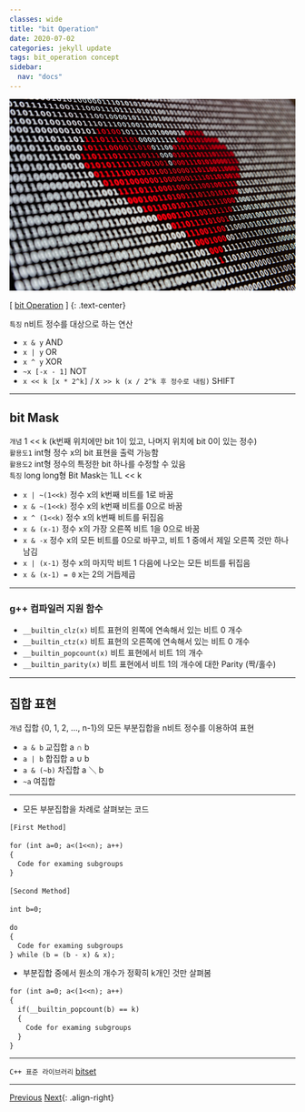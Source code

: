```yaml
---
classes: wide
title: "bit Operation"
date: 2020-07-02
categories: jekyll update
tags: bit_operation concept
sidebar:
  nav: "docs"
---
```


![Image of bit Operation](/assets/images/bit_operation.jpg "bit Operation")

[ [bit Operation](https://en.wikipedia.org/wiki/Bitwise_operation, "Wikipedia (bit Operation)") ]
{: .text-center}    

`특징` n비트 정수를 대상으로 하는 연산  

* `x & y` AND
* `x | y` OR
* `x ^ y` XOR
* `~x [-x - 1]` NOT
* `x << k [x * 2^k]` / `X >> k (x / 2^k 후 정수로 내림)` SHIFT

***

## bit Mask
`개념` 1 << k (k번째 위치에만 bit 1이 있고, 나머지 위치에 bit 0이 있는 정수)  
`활용도1` int형 정수 x의 bit 표현을 출력 가능함  
`활용도2` int형 정수의 특정한 bit 하나를 수정할 수 있음  
`특징` long long형 Bit Mask는 1LL << k  

* `x | ~(1<<k)` 정수 x의 k번째 비트를 1로 바꿈
* `x & ~(1<<k)` 정수 x의 k번째 비트를 0으로 바꿈
* `x ^ (1<<k)` 정수 x의 k번째 비트를 뒤집음
* `x & (x-1)` 정수 x의 가장 오른쪽 비트 1을 0으로 바꿈
* `x & -x` 정수 x의 모든 비트를 0으로 바꾸고, 비트 1 중에서 제일 오른쪽 것만 하나 남김
* `x | (x-1)` 정수 x의 마지막 비트 1 다음에 나오는 모든 비트를 뒤집음
* `x & (x-1) = 0` x는 2의 거듭제곱

***

### g++ 컴파일러 지원 함수
* `__builtin_clz(x)` 비트 표현의 왼쪽에 연속해서 있는 비트 0 개수
* `__builtin_ctz(x)` 비트 표현의 오른쪽에 연속해서 있는 비트 0 개수
* `__builtin_popcount(x)` 비트 표현에서 비트 1의 개수
* `__builtin_parity(x)` 비트 표현에서 비트 1의 개수에 대한 Parity (짝/홀수)

***

## 집합 표현
`개념` 집합 {0, 1, 2, ..., n-1}의 모든 부분집합을 n비트 정수를 이용하여 표현  

* `a & b` 교집합 a ∩ b
* `a | b` 합집합 a ∪ b
* `a & (~b)` 차집합 a ＼ b
* `~a` 여집합

***

* 모든 부분집합을 차례로 살펴보는 코드

```
[First Method]

for (int a=0; a<(1<<n); a++)
{
  Code for examing subgroups
}

[Second Method]

int b=0;

do
{
  Code for examing subgroups
} while (b = (b - x) & x);
```   

* 부분집합 중에서 원소의 개수가 정확히 k개인 것만 살펴봄

```
for (int a=0; a<(1<<n); a++)
{
  if(__builtin_popcount(b) == k)
  {
    Code for examing subgroups
  }
}
```

***

`C++ 표준 라이브러리` [bitset](https://changpulmu.github.io/jekyll/update/bitset-post/, "bitset")
***
<a href="https://changpulmu.github.io/jekyll/update/Recursion-Algorithm-post/" class="btn btn--inverse btn--large">Previous</a>
<a href="https://changpulmu.github.io/jekyll/update/Brute-Force-Algorithm-post/" class="btn btn--inverse btn--large">Next</a>{: .align-right}
